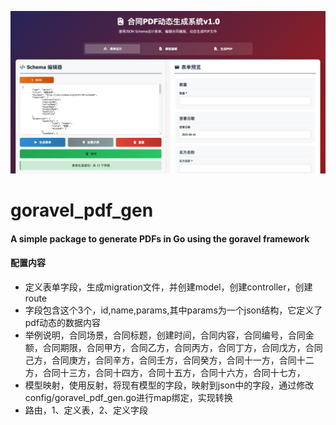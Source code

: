 <p align="center">
  <img src="https://github.com/hulutech-web/goravel_pdf_gen/blob/master/images/logo.png?raw=true" width="600"  />
</p>

# goravel_pdf_gen
#### A simple package to generate PDFs in Go using the goravel framework
#### 配置内容
- 定义表单字段，生成migration文件，并创建model，创建controller，创建route
- 字段包含这个3个，id,name,params,其中params为一个json结构，它定义了pdf动态的数据内容
- 举例说明，合同场景，合同标题，创建时间，合同内容，合同编号，合同金额，合同期限，合同甲方，合同乙方，合同丙方，合同丁方，合同戊方，合同己方，合同庚方，合同辛方，合同壬方，合同癸方，合同十一方，合同十二方，合同十三方，合同十四方，合同十五方，合同十六方，合同十七方，
- 模型映射，使用反射，将现有模型的字段，映射到json中的字段，通过修改config/goravel_pdf_gen.go进行map绑定，实现转换
- 路由，1、定义表，2、定义字段